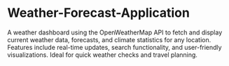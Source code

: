 # Weather-Forecast-Application
A weather dashboard using the OpenWeatherMap  API to fetch and display current weather data, forecasts, and climate statistics for any location. Features include real-time updates, search functionality, and user-friendly visualizations. Ideal for quick weather checks and travel planning.
